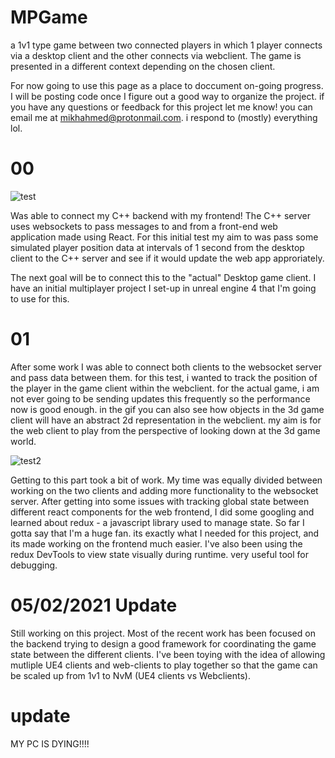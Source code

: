 # MPGame
 a 1v1 type game between two connected players in which 1 player connects via a desktop client and the other connects via webclient.
The game is presented in a different context depending on the chosen client.


For now going to use this page as a place to doccument on-going progress. I will be posting code once I figure out a good way to organize the project. 
if you have any questions or feedback for this project let me know! you can email me at mikhahmed@protonmail.com. 
i respond  to (mostly) everything lol.

# 00
![test](https://user-images.githubusercontent.com/75456828/104115281-f27bc080-52ca-11eb-83c0-c54c0f78bef9.gif)

Was able to connect my C++ backend with my frontend! The C++ server uses websockets to pass messages to and from a front-end web application made using React.
For this initial test my aim to was pass some simulated player position data at intervals of 1 second from the desktop client to the C++ server and see if it would update the web app approriately. 

The next goal will be to connect this to the "actual" Desktop game client. I have an initial multiplayer project I set-up in unreal engine 4 that I'm going to use for this. 


# 01
After some work I was able to connect both clients to the websocket server and pass data between them. for this test, i wanted to track the position of the player in the game client  within the webclient. for the actual game, i am not ever going to be sending updates this frequently so the performance now is good enough. in the gif you can also see how  objects in the 3d game client will have an abstract 2d representation in the webclient. my aim is for the web client to play from the perspective of looking down at the 3d game world. 

![test2](https://user-images.githubusercontent.com/75456828/105131285-df74a780-5aa5-11eb-91ae-eb6c79696adf.gif)

Getting to this part took a bit of work. My time was equally divided between working on the two clients and adding more functionality to the websocket server. After getting into some issues with tracking global state between different react components for the web frontend, I did some googling and learned about redux - a javascript library used to manage state. So far I gotta say that I'm a huge fan. its exactly what I needed for this project, and its made working on the frontend much easier. I've also been using the redux DevTools to view state visually during runtime. very useful tool for debugging. 


# 05/02/2021 Update
Still working on this project. Most of the recent work has been focused on the backend trying to design a good framework for coordinating the game state between the different clients. I've been toying with the idea of allowing mutliple UE4 clients and web-clients to play together so that the game can be scaled up from 1v1 to NvM (UE4 clients vs Webclients). 

# update
MY PC IS DYING!!!!

